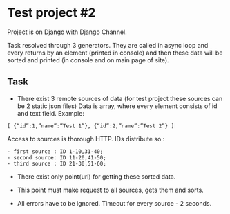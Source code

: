 Test project #2
=================
Project is on Django with Django Channel.

Task resolved through 3 generators.
They are called in async loop and every returns by an element (printed in console)
and then these data will be sorted and printed (in console and on main page of site).

Task
---------------
- There exist 3 remote sources of data
(for test project these sources can be 2 static json files)
Data is array, where every element consists of id and text field.
Example:
```
[ {“id”:1,”name”:”Test 1”}, {“id”:2,”name”:”Test 2”} ]
```
Access to sources is thorough HTTP.
IDs distribute so :

```
- first source : ID 1-10,31-40;
- second source: ID 11-20,41-50;
- third source : ID 21-30,51-60;
```

- There exist only point(url) for getting these sorted data.

- This point must make request to all sources, gets them and sorts.
- All errors have to be ignored. Timeout for every source - 2 seconds.